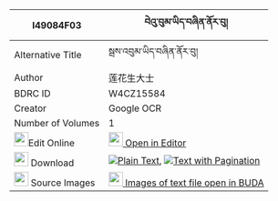|I49084F03|བེའུ་བུམ་ཡིད་བཞིན་ནོར་བུ། 
| --- | --- 
|Alternative Title |སྦས་འབུམ་ཡིད་བཞིན་ནོར་བུ།
|Author| 莲花生大士
|BDRC ID | W4CZ15584
|Creator | Google OCR
|Number of Volumes| 1
|<img width="25" src="https://img.icons8.com/color/25/000000/edit-property.png">Edit Online| [<img width="25" src="https://avatars.githubusercontent.com/u/45091458?s=200&v=4"> Open in Editor](http://editor.openpecha.org/I49084F03)
|<img width="25" src="https://img.icons8.com/fluent/48/000000/download-2.png"/>  Download | [![](https://img.icons8.com/color/20/000000/txt.png)Plain Text](https://github.com/Openpecha/I49084F03/releases/download/v1/be'ubum_yishyin_norbu_plain_I49084F03.zip), [![](https://img.icons8.com/color/20/000000/txt.png)Text with Pagination](https://github.com/Openpecha/I49084F03/releases/download/v1/be'ubum_yishyin_norbu_pages_I49084F03.zip)
|<img width="25" src="https://img.icons8.com/plasticine/100/000000/pictures-folder.png"/>  Source Images | [<img width="25" src="https://library.bdrc.io/icons/BUDA-small.svg"> Images of text file open in BUDA](https://library.bdrc.io/show/bdr:W4CZ15584)